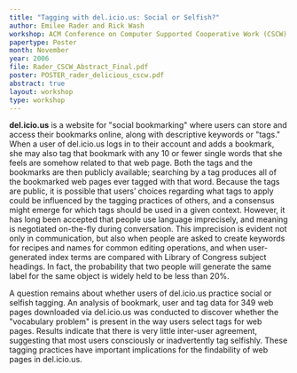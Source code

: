 ```yaml
---
title: "Tagging with del.icio.us: Social or Selfish?"
author: Emilee Rader and Rick Wash
workshop: ACM Conference on Computer Supported Cooperative Work (CSCW)
papertype: Poster
month: November
year: 2006
file: Rader_CSCW_Abstract_Final.pdf
poster: POSTER_rader_delicious_cscw.pdf
abstract: true
layout: workshop
type: workshop
---
```


**del.icio.us** is a website for "social bookmarking" where users can store and access their bookmarks online, along with
descriptive keywords or "tags." When a user of del.icio.us logs in to their account and adds a bookmark, she may also
tag that bookmark with any 10 or fewer single words that she feels are somehow related to that web page. Both the tags
and the bookmarks are then publicly available; searching by a tag produces all of the bookmarked web pages ever tagged
with that word. Because the tags are public, it is possible that users’ choices regarding what tags to apply could be
influenced by the tagging practices of others, and a consensus might emerge for which tags should be used in a given
context. However, it has long been accepted that people use language imprecisely, and meaning is negotiated on-the-fly
during conversation. This imprecision is evident not only in communication, but also when people are asked to create
keywords for recipes and names for common editing operations, and when user-generated index terms are compared with
Library of Congress subject headings. In fact, the probability that two people will generate the same label for the same
object is widely held to be less than 20%.

A question remains about whether users of del.icio.us practice social or selfish tagging. An analysis of bookmark, user
and tag data for 349 web pages downloaded via del.icio.us was conducted to discover whether the "vocabulary problem" is
present in the way users select tags for web pages. Results indicate that there is very little inter-user agreement,
suggesting that most users consciously or inadvertently tag selfishly. These tagging practices have important
implications for the findability of web pages in del.icio.us.
